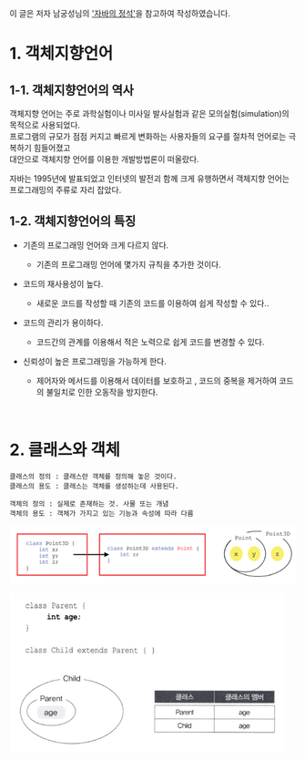 이 글은 저자 남궁성님의 ['자바의 정석'](<http://www.yes24.com/Product/Goods/24259565>)을 참고하여 작성하였습니다.

# 1. 객체지향언어
## 1-1. 객체지향언어의 역사

객체지향 언어는 주로 과학실험이나 미사일 발사실험과 같은 모의실험(simulation)의 목적으로 사용되었다.  
프로그램의 규모가 점점 커지고 빠르게 변화하는 사용자들의 요구를 절차적 언어로는 극복하기 힘들어졌고  
대안으로 객체지향 언어를 이용한 개발방법론이 떠올랐다.  

자바는 1995년에 발표되었고 인터넷의 발전괴 함께 크게 유행하면서 객체지향 언어는 프로그래밍의 주류로 자리 잡았다. 

## 1-2. 객체지향언어의 특징
- 기존의 프로그래밍 언어와 크게 다르지 않다.
  - 기존의 프로그래밍 언어에 몇가지 규칙을 추가한 것이다.


- 코드의 재사용성이 높다.
    - 새로운 코드를 작성할 때 기존의 코드를 이용하여 쉽게 작성할 수 있다..


- 코드의 관리가 용이하다.
  - 코드간의 관계를 이용해서 적은 노력으로 쉽게 코드를 변경할 수 있다.


- 신뢰성이 높은 프로그래밍을 가능하게 한다.
  - 제어자와 메서드를 이용해서 데이터를 보호하고 , 코드의 중복을 제거하여 코드의 불일치로 인한 오동작을 방지한다.


<br>

# 2. 클래스와 객체
```
클래스의 정의 : 클래스란 객체를 정의해 놓은 것이다.
클래스의 용도 : 클래스는 객체를 생성하는데 사용된다.
```
```
객체의 정의 : 실제로 존재하는 것. 사물 또는 개념
객체의 용도 : 객체가 가지고 있는 기능과 속성에 따라 다름
```

![img.png](img.png)

![img_1.png](img_1.png)




























